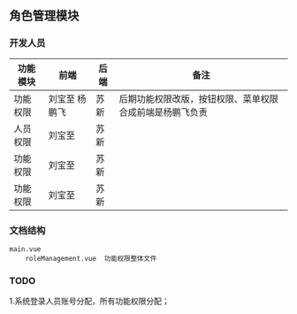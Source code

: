 <!--
* @Created Date       : 2016-09-06T15:03:41+08:00
* @Last Modified time : 2016-09-06T15:16:12+08:00
 -->



## 角色管理模块

### 开发人员

| 功能模块 | 前端        |      后端     |                         备注                            |
|---------|------      |---------------|-------------------------------------------------------- |
| 功能权限 |刘宝至 杨鹏飞 |      苏新     |后期功能权限改版，按钮权限、菜单权限合成前端是杨鹏飞负责        |
| 人员权限 |刘宝至       |      苏新     |                                                         |
| 功能权限 |刘宝至       |      苏新     |                                                         |
| 功能权限 |刘宝至       |      苏新     |                                                         |


### 文档结构
    main.vue
        roleManagement.vue  功能权限整体文件

### TODO
1.系统登录人员账号分配，所有功能权限分配；
